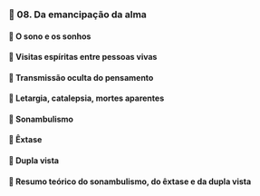 ### 📑 08. Da emancipação da alma
#### 📃 O sono e os sonhos
#### 📃 Visitas espíritas entre pessoas vivas
#### 📃 Transmissão oculta do pensamento
#### 📃 Letargia, catalepsia, mortes aparentes
#### 📃 Sonambulismo
#### 📃 Êxtase
#### 📃 Dupla vista
#### 📃 Resumo teórico do sonambulismo, do êxtase e da dupla vista
